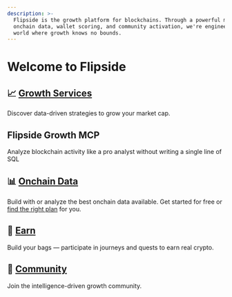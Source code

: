 ```yaml
---
description: >-
  Flipside is the growth platform for blockchains. Through a powerful mix of
  onchain data, wallet scoring, and community activation, we're engineering a
  world where growth knows no bounds.
---
```


# Welcome to Flipside

## 📈 [Growth Services](welcome-to-flipside/growth-services.md)

Discover data-driven strategies to grow your market cap.

## Flipside Growth MCP

Analyze blockchain activity like a pro analyst without writing a single line of SQL

## 📊 [Onchain Data](welcome-to-flipside/data/)

Build with or analyze the best onchain data available. Get started for free or [find the right plan](choose-your-flipside-plan/) for you.

## 🤑 [Earn](welcome-to-flipside/earn.md)

Build your bags — participate in journeys and quests to earn real crypto.

## 👥 [Community](<flipside-community/get-started (1).md>)

Join the intelligence-driven growth community.
